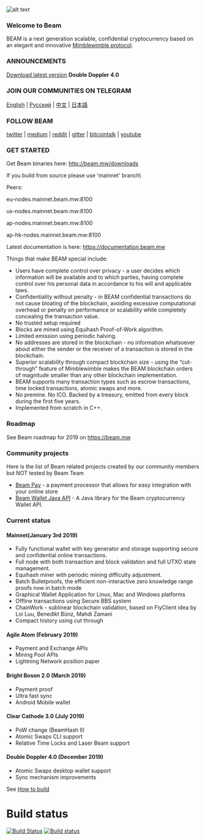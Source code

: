 
![alt text](https://s3.eu-central-1.amazonaws.com/website-storage.beam.mw/media/homepage/scc/scc-1.jpg "Beam Logo")

### Welcome to Beam


BEAM is a next generation scalable, confidential cryptocurrency based on an elegant and innovative [Mimblewimble protocol](https://docs.beam.mw/Mimblewimble.pdf).

### ANNOUNCEMENTS


[Download latest version](http://beam.mw/downloads)
**Double Doppler 4.0**


### JOIN OUR COMMUNITIES ON TELEGRAM

[English](https://t.me/BeamPrivacy) | [Русский](https://t.me/Beam_RU) | [中文](https://t.me/beamchina) | [日本語](https://t.me/beamjp)

### FOLLOW BEAM 

[twitter](https://twitter.com/beamprivacy) | [medium](https://medium.com/beam-mw) | [reddit](https://www.reddit.com/r/beamprivacy/) | [gitter](https://gitter.im/beamprivacy/Lobby) | [bitcointalk](https://bitcointalk.org/index.php?topic=5052151.0) | [youtube](https://www.youtube.com/channel/UCddqBnfSPWibf4f8OnEJm_w?)


### GET STARTED


Get Beam binaries here: http://beam.mw/downloads

If you build from source please use 'mainnet' branch\

Peers:

eu-nodes.mainnet.beam.mw:8100

us-nodes.mainnet.beam.mw:8100

ap-nodes.mainnet.beam.mw:8100

ap-hk-nodes.mainnet.beam.mw:8100

Latest documentation is here: https://documentation.beam.mw

Things that make BEAM special include:

* Users have complete control over privacy - a user decides which information will be available and to which parties, having complete control over his personal data in accordance to his will and applicable laws.
* Confidentiality without penalty - in BEAM confidential transactions do not cause bloating of the blockchain, avoiding excessive computational overhead or penalty on performance or scalability while completely concealing the transaction value.
* No trusted setup required
* Blocks are mined using Equihash Proof-of-Work algorithm.
* Limited emission using periodic halving.
* No addresses are stored in the blockchain - no information whatsoever about either the sender or the receiver of a transaction is stored in the blockchain.
* Superior scalability through compact blockchain size - using the “cut-through” feature of
Mimblewimble makes the BEAM blockchain orders of magnitude smaller than any other
blockchain implementation.
* BEAM supports many transaction types such as escrow transactions, time locked
transactions, atomic swaps and more.
* No premine. No ICO. Backed by a treasury, emitted from every block during the first five
years.
* Implemented from scratch in C++.


### Roadmap

See Beam roadmap for 2019 on https://beam.mw

### Community projects

Here is the list of Beam related projects created by our community members but NOT tested by Beam Team

* [Beam Pay](https://github.com/vsnation/BeamPay) - a payment processor that allows for easy integration with your online store
* [Beam Wallet Java API](https://github.com/beamfan/java-beam-api) - A Java library for the Beam cryptocurrency Wallet API.

### Current status

#### Mainnet(January 3rd 2019)

- Fully functional wallet with key generator and storage supporting secure and confidential online transactions.
- Full node with both transaction and block validation and full UTXO state management.
- Equihash miner with periodic mining difficulty adjustment.
- Batch Bulletproofs, the efficient non-interactive zero knowledge range proofs now in batch mode
- Graphical Wallet Application for Linux, Mac and Windows platforms
- Offline transactions using Secure BBS system
- ChainWork - sublinear blockchain validation, based on FlyClient idea by Loi Luu, Benedikt Bünz, Mahdi Zamani
- Compact history using cut through

#### Agile Atom (February 2019)

- Payment and Exchange APIs
- Mining Pool APIs
- Lightning Network position paper

#### Bright Boson 2.0 (March 2019)
- Payment proof
- Ultra fast sync
- Android Mobile wallet

#### Clear Cathode 3.0 (July 2019)
- PoW change (BeamHash II)
- Atomic Swaps CLI support
- Relative Time Locks and Laser Beam support

#### Double Doppler 4.0 (December 2019)
- Atomic Swaps desktop wallet support
- Sync mechanism improvements


See [How to build](https://github.com/BeamMW/beam/wiki/How-to-build)

# Build status
[![Build Status](https://travis-ci.org/BeamMW/beam.svg?branch=master)](https://travis-ci.org/BeamMW/beam)
[![Build status](https://ci.appveyor.com/api/projects/status/0j424l1h61gwqddm/branch/master?svg=true)](https://ci.appveyor.com/project/beam-mw/beam/branch/master)

